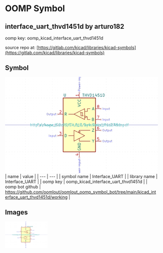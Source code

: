 # OOMP Symbol  
## interface_uart_thvd1451d  by arturo182  
  
oomp key: oomp_kicad_interface_uart_thvd1451d  
  
source repo at: [https://gitlab.com/kicad/libraries/kicad-symbols](https://gitlab.com/kicad/libraries/kicad-symbols)  
## Symbol  
  
[![working.png](working_600.png)](working.png)  
| name | value | 
| --- | --- | 
| symbol name | Interface_UART | 
| library name | Interface_UART | 
| oomp key | oomp_kicad_interface_uart_thvd1451d | 
| oomp bot github | https://github.com/oomlout/oomlout_oomp_symbol_bot/tree/main/kicad_interface_uart_thvd1451d/working | 
## Images  
  
[![working.png](working_140.png)](working.png)  
